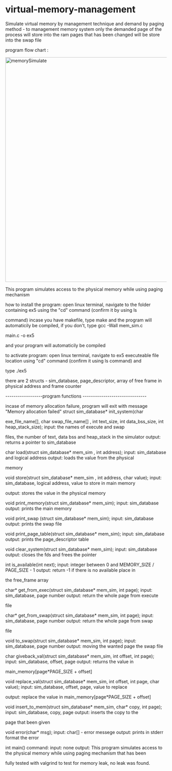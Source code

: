 # virtual-memory-management
Simulate virtual memory by management technique and demand by paging method - to management memory system only the demanded page of the process will store into the ram pages that has been changed will be store into the swap file

program flow chart :


<img width="700" alt="memorySimulate" src="https://user-images.githubusercontent.com/49116851/68526229-44e5d980-02e2-11ea-86e1-c1bdecb57cf9.png">

This program simulates access to the physical memory while using paging mechanism

how to install the program: open linux terminal, navigate to the folder containing ex5 using the "cd" command (confirm it by using ls

command) incase you have makefile, type make and the program will automaticily be compiled, if you don't, type gcc -Wall mem_sim.c

main.c -o ex5

and your program will automaticily be compiled

to activate program: open linux terminal, navigate to ex5 executeable file location using "cd" command (confirm it using ls command) and 

type ./ex5

there are 2 structs - sim_database, page_descriptor, array of free frame in physical address and frame counter

------------------program functions -------------------------------

incase of memory allocation failure, program will exit with message "Memory allocation failed" struct sim_database* init_system(char 

exe_file_name[], char swap_file_name[] , int text_size, int data_bss_size, int heap_stack_size); input: the names of execute and swap 

files, the number of text, data bss and heap_stack in the simulator output: returns a pointer to sim_database

char load(struct sim_database* mem_sim , int address); input: sim_database and logical address output: loads the value from the physical 

memory

void store(struct sim_database* mem_sim , int address, char value); input: sim_database, logical address, value to store in main memory 

output: stores the value in the physical memory

void print_memory(struct sim_database* mem_sim); input: sim_database output: prints the main memory

void print_swap (struct sim_database* mem_sim); input: sim_database output: prints the swap file

void print_page_table(struct sim_database* mem_sim); input: sim_database output: prints the page_descriptor table

void clear_system(struct sim_database* mem_sim); input: sim_database output: closes the fds and frees the pointer

int is_available(int next); input: integer between 0 and MEMORY_SIZE / PAGE_SIZE - 1 output: return -1 if there is no available place in 

the free_frame array

char* get_from_exec(struct sim_database* mem_sim, int page); input: sim_database, page number output: return the whole page from execute 

file

char* get_from_swap(struct sim_database* mem_sim, int page); input: sim_database, page number output: return the whole page from swap 

file

void to_swap(struct sim_database* mem_sim, int page); input: sim_database, page number output: moving the wanted page the swap file

char giveback_val(struct sim_database* mem_sim, int offset, int page); input: sim_database, offset, page output: returns the value in 

main_memory[page*PAGE_SIZE + offset]

void replace_val(struct sim_database* mem_sim, int offset, int page, char value); input: sim_database, offset, page, value to replace 

output: replace the value in main_memory[page*PAGE_SIZE + offset]

void insert_to_mem(struct sim_database* mem_sim, char* copy, int page); input: sim_database, copy, page output: inserts the copy to the 

page that been given

void error(char* msg); input: char[] - error messege output: prints in stderr format the error

int main() command: input: none output: This program simulates access to the physical memory while using paging mechanism that has been 

fully tested with valgrind to test for memory leak, no leak was found.
